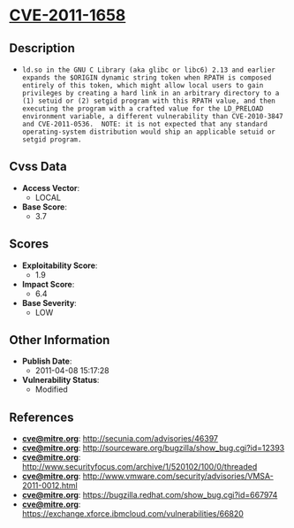 
# [CVE-2011-1658](https://cve.mitre.org/cgi-bin/cvename.cgi?name=CVE-2011-1658)

## Description

- `ld.so in the GNU C Library (aka glibc or libc6) 2.13 and earlier expands the $ORIGIN dynamic string token when RPATH is composed entirely of this token, which might allow local users to gain privileges by creating a hard link in an arbitrary directory to a (1) setuid or (2) setgid program with this RPATH value, and then executing the program with a crafted value for the LD_PRELOAD environment variable, a different vulnerability than CVE-2010-3847 and CVE-2011-0536.  NOTE: it is not expected that any standard operating-system distribution would ship an applicable setuid or setgid program.`

## Cvss Data

- **Access Vector**:
  - LOCAL
- **Base Score**:
  - 3.7

## Scores

- **Exploitability Score**:
  - 1.9
- **Impact Score**:
  - 6.4
- **Base Severity**:
  - LOW

## Other Information

- **Publish Date**:
  - 2011-04-08 15:17:28
- **Vulnerability Status**:
  - Modified

## References

- **cve@mitre.org**: http://secunia.com/advisories/46397
- **cve@mitre.org**: http://sourceware.org/bugzilla/show_bug.cgi?id=12393
- **cve@mitre.org**: http://www.securityfocus.com/archive/1/520102/100/0/threaded
- **cve@mitre.org**: http://www.vmware.com/security/advisories/VMSA-2011-0012.html
- **cve@mitre.org**: https://bugzilla.redhat.com/show_bug.cgi?id=667974
- **cve@mitre.org**: https://exchange.xforce.ibmcloud.com/vulnerabilities/66820
